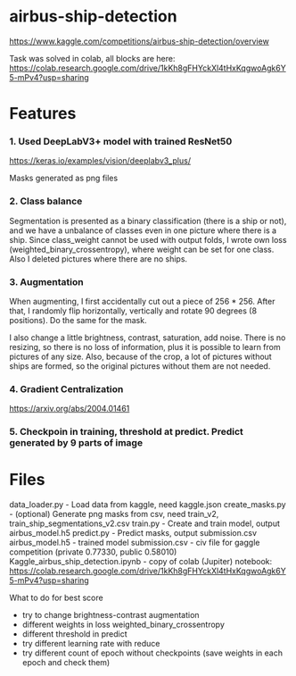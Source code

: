 # airbus-ship-detection
https://www.kaggle.com/competitions/airbus-ship-detection/overview

Task was solved in colab, all blocks are here: 
https://colab.research.google.com/drive/1kKh8gFHYckXl4tHxKqgwoAgk6Y5-mPv4?usp=sharing

# Features

### 1. Used DeepLabV3+ model with trained ResNet50 

https://keras.io/examples/vision/deeplabv3_plus/

Masks generated as png files


### 2. Class balance

Segmentation is presented as a binary classification (there is a ship or not), and we have a unbalance of classes even in one picture where there is a ship. Since class_weight cannot be used with output folds, I wrote own loss (weighted_binary_crossentropy), where weight can be set for one class.
Also I deleted pictures where there are no ships.

### 3. Augmentation

When augmenting, I first accidentally cut out a piece of 256 * 256. After that, I randomly flip horizontally, vertically and rotate 90 degrees (8 positions). Do the same for the mask.

I also change a little brightness, contrast, saturation, add noise.
There is no resizing, so there is no loss of information, plus it is possible to learn from pictures of any size. Also, because of the crop, a lot of pictures without ships are formed, so the original pictures without them are not needed.

### 4. Gradient Centralization
https://arxiv.org/abs/2004.01461

### 5. Checkpoin in training, threshold at predict. Predict generated by 9 parts of image

# Files
data_loader.py - Load data from kaggle, need kaggle.json 
create_masks.py - (optional) Generate png masks from csv, need train_v2, train_ship_segmentations_v2.csv
train.py - Create and train model, output airbus_model.h5
predict.py - Predict masks, output submission.csv
airbus_model.h5 - trained model
submission.csv - civ file for gaggle competition (private 0.77330, public 0.58010)
Kaggle_airbus_ship_detection.ipynb - copy of colab (Jupiter) notebook: https://colab.research.google.com/drive/1kKh8gFHYckXl4tHxKqgwoAgk6Y5-mPv4?usp=sharing

What to do for best score
- try to change brightness-contrast augmentation
- different weights in loss weighted_binary_crossentropy
- different threshold in predict
- try different learning rate with reduce
- try different count of epoch without checkpoints (save weights in each epoch and check them)


